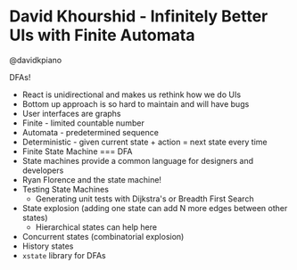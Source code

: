 David Khourshid - Infinitely Better UIs with Finite Automata
============================================================

@davidkpiano

DFAs!
* React is unidirectional and makes us rethink how we do UIs
* Bottom up approach is so hard to maintain and will have bugs
* User interfaces are graphs
* Finite - limited countable number
* Automata - predetermined sequence
* Deterministic - given current state + action = next state every time
* Finite State Machine === DFA
* State machines provide a common language for designers and developers
* Ryan Florence and the state machine!
* Testing State Machines
  * Generating unit tests with Dijkstra's or Breadth First Search
* State explosion (adding one state can add N more edges between other states)
  * Hierarchical states can help here
* Concurrent states (combinatorial explosion)
* History states
* `xstate` library for DFAs

